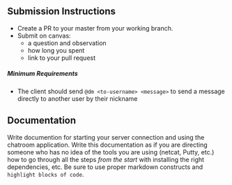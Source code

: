 ## Submission Instructions
* Create a PR to your master from your working branch.
* Submit on canvas:
  * a question and observation
  * how long you spent
  * link to your pull request

##### Minimum Requirements 
  * The client should send `@dm <to-username> <message>` to send a message directly to another user by their nickname

##  Documentation  
Write documention for starting your server connection and using the chatroom application.  Write this documentation as if you are directing someone who has no idea of the tools you are using (netcat, Putty, etc.) how to go through all the steps *from the start* with installing the right dependencies, etc. Be sure to use proper markdown constructs and `highlight blocks of code`.
